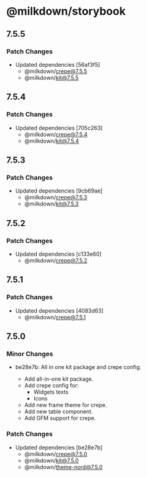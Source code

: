 # @milkdown/storybook

## 7.5.5

### Patch Changes

- Updated dependencies [56af3f5]
  - @milkdown/crepe@7.5.5
  - @milkdown/kit@7.5.5

## 7.5.4

### Patch Changes

- Updated dependencies [705c263]
  - @milkdown/crepe@7.5.4
  - @milkdown/kit@7.5.4

## 7.5.3

### Patch Changes

- Updated dependencies [9cb69ae]
  - @milkdown/crepe@7.5.3
  - @milkdown/kit@7.5.3

## 7.5.2

### Patch Changes

- Updated dependencies [c133e60]
  - @milkdown/crepe@7.5.2

## 7.5.1

### Patch Changes

- Updated dependencies [4083d63]
  - @milkdown/crepe@7.5.1

## 7.5.0

### Minor Changes

- be28e7b: All in one kit package and crepe config.

  - Add all-in-one kit package.
  - Add crepe config for:
    - Widgets texts
    - Icons
  - Add new frame theme for crepe.
  - Add new table component.
  - Add GFM support for crepe.

### Patch Changes

- Updated dependencies [be28e7b]
  - @milkdown/crepe@7.5.0
  - @milkdown/kit@7.5.0
  - @milkdown/theme-nord@7.5.0
